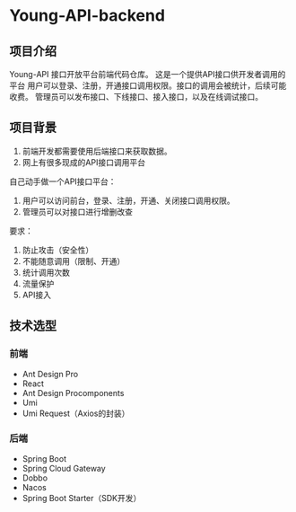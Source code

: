 # Young-API-backend

## 项目介绍

Young-API 接口开放平台前端代码仓库。 这是一个提供API接口供开发者调用的平台
用户可以登录、注册，开通接口调用权限。接口的调用会被统计，后续可能收费。
管理员可以发布接口、下线接口、接入接口，以及在线调试接口。

## 项目背景

1. 前端开发都需要使用后端接口来获取数据。
2. 网上有很多现成的API接口调用平台

自己动手做一个API接口平台：

1. 用户可以访问前台，登录、注册，开通、关闭接口调用权限。
2. 管理员可以对接口进行增删改查

要求：

1. 防止攻击（安全性）
2. 不能随意调用（限制、开通）
3. 统计调用次数
4. 流量保护
5. API接入

## 技术选型

### 前端

- Ant Design Pro
- React
- Ant Design Procomponents
- Umi
- Umi Request（Axios的封装）

### 后端

- Spring Boot
- Spring Cloud Gateway
- Dobbo
- Nacos
- Spring Boot Starter（SDK开发）
